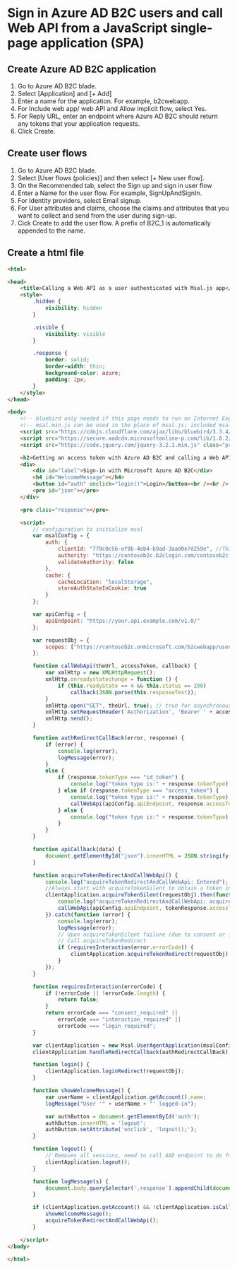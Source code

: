 # Sign in Azure AD B2C users and call Web API from a JavaScript single-page application (SPA)

## Create Azure AD B2C application

1. Go to Azure AD B2C blade.
2. Select [Application] and [+ Add]
3. Enter a name for the application. For example, b2cwebapp.
4. For Include web app/ web API and Allow implicit flow, select Yes.
5. For Reply URL, enter an endpoint where Azure AD B2C should return any tokens that your application requests.
6. Click Create.

## Create user flows

1. Go to Azure AD B2C blade.
2. Select [User flows (policies)] and then select [+ New user flow].
3. On the Recommended tab, select the Sign up and sign in user flow
4. Enter a Name for the user flow. For example, SignUpAndSignIn.
5. For Identity providers, select Email signup.
6. For User attributes and claims, choose the claims and attributes that you want to collect and send from the user during sign-up. 
7. Cick Create to add the user flow. A prefix of B2C_1 is automatically appended to the name.

## Create a html file

```html
<html>

<head>
    <title>Calling a Web API as a user authenticated with Msal.js app</title>
    <style>
        .hidden {
            visibility: hidden
        }

        .visible {
            visibility: visible
        }

        .response {
            border: solid;
            border-width: thin;
            background-color: azure;
            padding: 2px;
        }
    </style>
</head>

<body>
    <!-- bluebird only needed if this page needs to run on Internet Explorer -->
    <!-- msal.min.js can be used in the place of msal.js; included msal.js to make debug easy -->
    <script src="https://cdnjs.cloudflare.com/ajax/libs/bluebird/3.3.4/bluebird.min.js" class="pre"></script>
    <script src="https://secure.aadcdn.microsoftonline-p.com/lib/1.0.2/js/msal.js"></script>
    <script src="https://code.jquery.com/jquery-3.2.1.min.js" class="pre"></script>

    <h2>Getting an access token with Azure AD B2C and calling a Web API</h2>
    <div>
        <div id="label">Sign-in with Microsoft Azure AD B2C</div>
        <h4 id="WelcomeMessage"></h4>
        <button id="auth" onclick="login()">Login</button><br /><br />
        <pre id="json"></pre>
    </div>

    <pre class="response"></pre>

    <script>
        // configuration to initialize msal
        var msalConfig = {
            auth: {
                clientId: "779c0c56-ef9b-4eb4-b9ad-3aad0e7d259e", //This is your client ID
                authority: "https://contosob2c.b2clogin.com/contosob2c.onmicrosoft.com/B2C_1_SignUpAndSignIn", //This is your tenant info
                validateAuthority: false
            },
            cache: {
                cacheLocation: "localStorage",
                storeAuthStateInCookie: true
            }
        };

        var apiConfig = {
            apiEndpoint: "https://your.api.example.com/v1.0/"
        };

        var requestObj = {
            scopes: ["https://contosob2c.onmicrosoft.com/b2cwebapp/user.read"]
        };

        function callWebApi(theUrl, accessToken, callback) {
            var xmlHttp = new XMLHttpRequest();
            xmlHttp.onreadystatechange = function () {
                if (this.readyState == 4 && this.status == 200)
                    callback(JSON.parse(this.responseText));
            }
            xmlHttp.open("GET", theUrl, true); // true for asynchronous
            xmlHttp.setRequestHeader('Authorization', 'Bearer ' + accessToken);
            xmlHttp.send();
        }

        function authRedirectCallBack(error, response) {
            if (error) {
                console.log(error);
                logMessage(error);
            }
            else {
                if (response.tokenType === "id_token") {
                    console.log("token type is:" + response.tokenType);
                } else if (response.tokenType === "access_token") {
                    console.log("token type is:" + response.tokenType);
                    callWebApi(apiConfig.apiEndpoint, response.accessToken, apiCallback);
                } else {
                    console.log("token type is:" + response.tokenType);
                }
            }
        }

        function apiCallback(data) {
            document.getElementById("json").innerHTML = JSON.stringify(data, null, 2);
        }

        function acquireTokenRedirectAndCallWebApi() {
            console.log("acquireTokenRedirectAndCallWebApi: Entered");
            //Always start with acquireTokenSilent to obtain a token in the signed in user from cache
            clientApplication.acquireTokenSilent(requestObj).then(function (tokenResponse) {
                console.log("acquireTokenRedirectAndCallWebApi: acquireTokenSilent is successful");
                callWebApi(apiConfig.apiEndpoint, tokenResponse.accessToken, apiCallback);
            }).catch(function (error) {
                console.log(error);
                logMessage(error);
                // Upon acquireTokenSilent failure (due to consent or interaction or login required ONLY)
                // Call acquireTokenRedirect
                if (requiresInteraction(error.errorCode)) {
                    clientApplication.acquireTokenRedirect(requestObj);
                }
            });
        }

        function requiresInteraction(errorCode) {
            if (!errorCode || !errorCode.length) {
                return false;
            }
            return errorCode === "consent_required" ||
                errorCode === "interaction_required" ||
                errorCode === "login_required";
        }

        var clientApplication = new Msal.UserAgentApplication(msalConfig);
        clientApplication.handleRedirectCallback(authRedirectCallBack);

        function login() {
            clientApplication.loginRedirect(requestObj);
        }

        function showWelcomeMessage() {
            var userName = clientApplication.getAccount().name;
            logMessage("User '" + userName + "' logged-in");

            var authButton = document.getElementById('auth');
            authButton.innerHTML = 'logout';
            authButton.setAttribute('onclick', 'logout();');
        }

        function logout() {
            // Removes all sessions, need to call AAD endpoint to do full logout
            clientApplication.logout();
        }

        function logMessage(s) {
            document.body.querySelector('.response').appendChild(document.createTextNode('\n' + s));
        }

        if (clientApplication.getAccount() && !clientApplication.isCallback(window.location.hash)) { // avoid duplicate code execution on page load in case of iframe and popup window.
            showWelcomeMessage();
            acquireTokenRedirectAndCallWebApi();
        }

    </script>
</body>

</html>
```